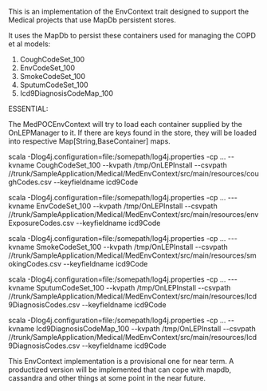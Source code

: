 This is an implementation of the EnvContext trait designed to support the Medical projects that use MapDb persistent stores.

It uses the MapDb to persist these containers used for managing the COPD et al models:

1) CoughCodeSet_100
2) EnvCodeSet_100
3) SmokeCodeSet_100
4) SputumCodeSet_100
5) Icd9DiagnosisCodeMap_100


ESSENTIAL:

The MedPOCEnvContext will try to load each container supplied by the OnLEPManager to it.  If there are keys found in the store, they will be loaded into respective Map[String,BaseContainer] maps.

scala -Dlog4j.configuration=file:/somepath/log4j.properties -cp ...  --kvname CoughCodeSet_100 --kvpath /tmp/OnLEPInstall --csvpath /<yourpath>/trunk/SampleApplication/Medical/MedEnvContext/src/main/resources/coughCodes.csv  --keyfieldname icd9Code

scala -Dlog4j.configuration=file:/somepath/log4j.properties -cp ...  ---kvname EnvCodeSet_100 --kvpath /tmp/OnLEPInstall --csvpath /<yourpath>/trunk/SampleApplication/Medical/MedEnvContext/src/main/resources/envExposureCodes.csv  --keyfieldname icd9Code

scala -Dlog4j.configuration=file:/somepath/log4j.properties -cp ...  ---kvname SmokeCodeSet_100 --kvpath /tmp/OnLEPInstall --csvpath /<yourpath>/trunk/SampleApplication/Medical/MedEnvContext/src/main/resources/smokingCodes.csv  --keyfieldname icd9Code

scala -Dlog4j.configuration=file:/somepath/log4j.properties -cp ...  ---kvname SputumCodeSet_100 --kvpath /tmp/OnLEPInstall --csvpath /<yourpath>/trunk/SampleApplication/Medical/MedEnvContext/src/main/resources/Icd9DiagnosisCodes.csv  --keyfieldname icd9Code

scala -Dlog4j.configuration=file:/somepath/log4j.properties -cp ...  --kvname Icd9DiagnosisCodeMap_100 --kvpath /tmp/OnLEPInstall --csvpath /<yourpath>/trunk/SampleApplication/Medical/MedEnvContext/src/main/resources/Icd9DiagnosisCodes.csv  --keyfieldname icd9Code

This EnvContext implementation is a provisional one for near term.  A productized version will be implemented that can cope with mapdb, cassandra and other things at some point in the near future.


